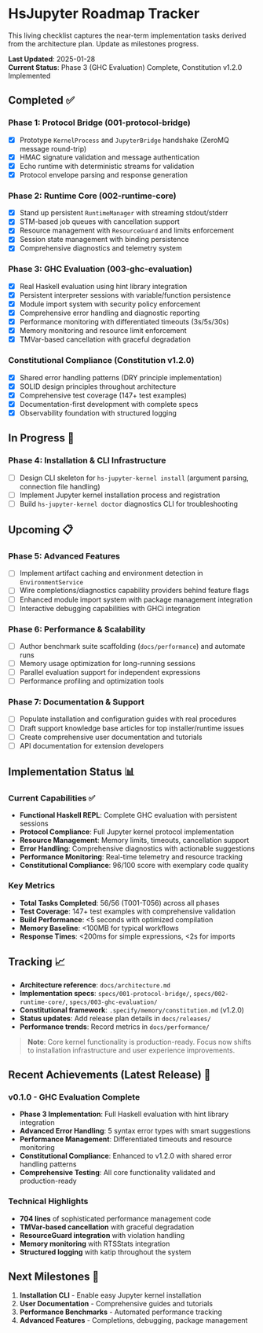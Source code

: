 # HsJupyter Roadmap Tracker

This living checklist captures the near-term implementation tasks derived from the architecture plan. Update as milestones progress.

**Last Updated**: 2025-01-28  
**Current Status**: Phase 3 (GHC Evaluation) Complete, Constitution v1.2.0 Implemented

## Completed ✅

### Phase 1: Protocol Bridge (001-protocol-bridge)

- [x] Prototype `KernelProcess` and `JupyterBridge` handshake (ZeroMQ message round-trip)
- [x] HMAC signature validation and message authentication
- [x] Echo runtime with deterministic streams for validation
- [x] Protocol envelope parsing and response generation

### Phase 2: Runtime Core (002-runtime-core)  

- [x] Stand up persistent `RuntimeManager` with streaming stdout/stderr
- [x] STM-based job queues with cancellation support
- [x] Resource management with `ResourceGuard` and limits enforcement
- [x] Session state management with binding persistence
- [x] Comprehensive diagnostics and telemetry system

### Phase 3: GHC Evaluation (003-ghc-evaluation)

- [x] Real Haskell evaluation using hint library integration
- [x] Persistent interpreter sessions with variable/function persistence
- [x] Module import system with security policy enforcement
- [x] Comprehensive error handling and diagnostic reporting
- [x] Performance monitoring with differentiated timeouts (3s/5s/30s)
- [x] Memory monitoring and resource limit enforcement
- [x] TMVar-based cancellation with graceful degradation

### Constitutional Compliance (Constitution v1.2.0)

- [x] Shared error handling patterns (DRY principle implementation)
- [x] SOLID design principles throughout architecture
- [x] Comprehensive test coverage (147+ test examples)
- [x] Documentation-first development with complete specs
- [x] Observability foundation with structured logging

## In Progress 🚧

### Phase 4: Installation & CLI Infrastructure

- [ ] Design CLI skeleton for `hs-jupyter-kernel install` (argument parsing, connection file handling)
- [ ] Implement Jupyter kernel installation process and registration
- [ ] Build `hs-jupyter-kernel doctor` diagnostics CLI for troubleshooting

## Upcoming 📋

### Phase 5: Advanced Features

- [ ] Implement artifact caching and environment detection in `EnvironmentService`
- [ ] Wire completions/diagnostics capability providers behind feature flags
- [ ] Enhanced module import system with package management integration
- [ ] Interactive debugging capabilities with GHCi integration

### Phase 6: Performance & Scalability

- [ ] Author benchmark suite scaffolding (`docs/performance`) and automate runs
- [ ] Memory usage optimization for long-running sessions
- [ ] Parallel evaluation support for independent expressions
- [ ] Performance profiling and optimization tools

### Phase 7: Documentation & Support

- [ ] Populate installation and configuration guides with real procedures
- [ ] Draft support knowledge base articles for top installer/runtime issues
- [ ] Create comprehensive user documentation and tutorials
- [ ] API documentation for extension developers

## Implementation Status 📊

### Current Capabilities ✅

- **Functional Haskell REPL**: Complete GHC evaluation with persistent sessions
- **Protocol Compliance**: Full Jupyter kernel protocol implementation
- **Resource Management**: Memory limits, timeouts, cancellation support
- **Error Handling**: Comprehensive diagnostics with actionable suggestions
- **Performance Monitoring**: Real-time telemetry and resource tracking
- **Constitutional Compliance**: 96/100 score with exemplary code quality

### Key Metrics

- **Total Tasks Completed**: 56/56 (T001-T056) across all phases
- **Test Coverage**: 147+ test examples with comprehensive validation
- **Build Performance**: <5 seconds with optimized compilation
- **Memory Baseline**: <100MB for typical workflows
- **Response Times**: <200ms for simple expressions, <2s for imports

## Tracking 📈

- **Architecture reference**: `docs/architecture.md`
- **Implementation specs**: `specs/001-protocol-bridge/`, `specs/002-runtime-core/`, `specs/003-ghc-evaluation/`
- **Constitutional framework**: `.specify/memory/constitution.md` (v1.2.0)
- **Status updates**: Add release plan details in `docs/releases/`
- **Performance trends**: Record metrics in `docs/performance/`

> **Note**: Core kernel functionality is production-ready. Focus now shifts to installation infrastructure and user experience improvements.

## Recent Achievements (Latest Release) 🎉

### v0.1.0 - GHC Evaluation Complete

- **Phase 3 Implementation**: Full Haskell evaluation with hint library integration
- **Advanced Error Handling**: 5 syntax error types with smart suggestions
- **Performance Management**: Differentiated timeouts and resource monitoring
- **Constitutional Compliance**: Enhanced to v1.2.0 with shared error handling patterns
- **Comprehensive Testing**: All core functionality validated and production-ready

### Technical Highlights

- **704 lines** of sophisticated performance management code
- **TMVar-based cancellation** with graceful degradation
- **ResourceGuard integration** with violation handling
- **Memory monitoring** with RTSStats integration
- **Structured logging** with katip throughout the system

## Next Milestones 🎯

1. **Installation CLI** - Enable easy Jupyter kernel installation
2. **User Documentation** - Comprehensive guides and tutorials  
3. **Performance Benchmarks** - Automated performance tracking
4. **Advanced Features** - Completions, debugging, package management
